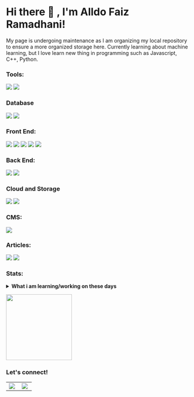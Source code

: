 # Hi there 👋 , I'm Alldo Faiz Ramadhani!

My page is undergoing maintenance as I am organizing my local repository to ensure a more organized storage here.
Currently learning about machine learning, but I love learn new thing in programming such as Javascript, C++, Python.

### Tools:

<p>
    <img src="https://img.shields.io/badge/Text%20Editor-Visual%20Studio%20Code-blue?&logo=visual%20studio%20code&logoColor=blue" />
    <img src="https://img.shields.io/badge/postgresql-4169e1?style=for-the-badge&logo=postgresql&logoColor=white" />

</p>

### Database

<p>
    <img src="https://img.shields.io/badge/postgresql-4169e1?style=for-the-badge&logo=postgresql&logoColor=white" />
    <img src="https://img.shields.io/badge/-MongoDB-4DB33D?style=flat&logo=mongodb&logoColor=FFFFFF" />
</p>

### Front End:

<p>
    <img src="https://img.shields.io/badge/html5-%23E34F26.svg?style=for-the-badge&logo=html5&logoColor=white"/>
    <img src="https://img.shields.io/badge/javascript-%23323330.svg?style=for-the-badge&logo=javascript&logoColor=%23F7DF1E"/>
    <img src="https://img.shields.io/badge/-ReactJs-61DAFB?logo=react&logoColor=white&style=for-the-badge"/>
    <img src="https://img.shields.io/badge/next.js-000000?style=for-the-badge&logo=nextdotjs&logoColor=white"/>
    <img src="https://img.shields.io/badge/next.js-000000?style=for-the-badge&logo=nextdotjs&logoColor=white"/>
</p>

### Back End:

<p>
    <img src="https://img.shields.io/badge/python-3670A0?style=for-the-badge&logo=python&logoColor=ffdd54"/>
    <img src="https://img.shields.io/badge/javascript-%23323330.svg?style=for-the-badge&logo=javascript&logoColor=%23F7DF1E"/>
</p>

### Cloud and Storage

<p>
    <img src="https://img.shields.io/badge/firebase-%23039BE5.svg?style=for-the-badge&logo=firebase"/>
    <img src="https://img.shields.io/badge/GoogleCloud-%234285F4.svg?style=for-the-badge&logo=google-cloud&logoColor=white"/>
</p>

### CMS:

<p>
    <img src="https://img.shields.io/badge/Wordpress-21759B?style=flat&logo=wordpress&logoColor=white"/>
</p>

### Articles:

<p>
    <img src="https://img.shields.io/badge/Medium-12100E?style=flat&logo=medium&logoColor=white"/>  
    <img src="https://img.shields.io/badge/LinkedIn-0A66C2?style=flat&logo=linkedin&logoColor=white"/>
</p>

### Stats:

<details>
 <summary><strong>What i am learning/working on these days</strong></summary>
    - 🔭 I’m currently work at Multi Kontrol Nusantara, Bakrie Company </br>
    - 📫 How to reach me: <a href="alldofaiz@gmail.com">Email me!</a>  </br>
    - 😄 Pronouns: He/Him </br>
</details>
<p>
    <img src="https://github-readme-stats.vercel.app/api/top-langs/?username=bagusfe&layout=compact" height=180 />
</p>

### Let's connect!


<table>
    <tr>
        <td>
            <img align='left' src = "https://github-readme-streak-stats.herokuapp.com/?user=alldofaiz&theme=dark">
        </td>
         <td>
            <img align='left' src = "https://github-readme-stats.vercel.app/api/top-langs/?username=alldofaiz&&layout=compact&langs_count=6">
        </td>
    </tr>
</table>
